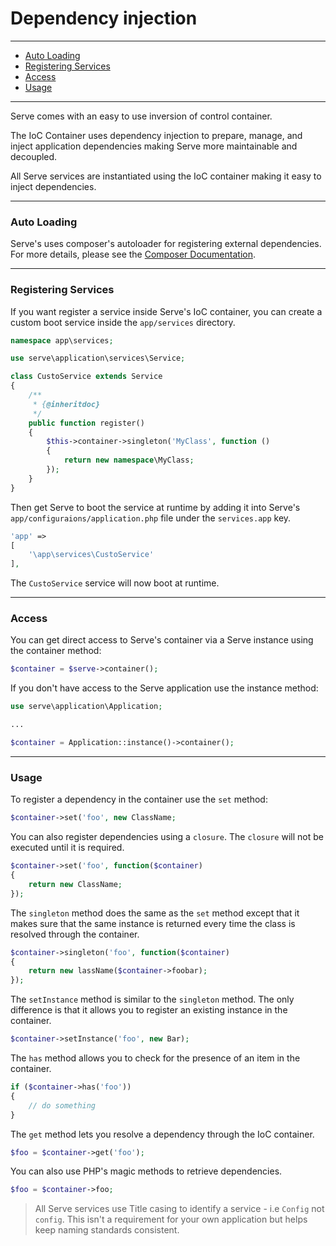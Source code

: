 # Dependency injection

--------------------------------------------------------

* [Auto Loading](#auto-loading)
* [Registering Services](#registering-services)
* [Access](#access)
* [Usage](#usage)

--------------------------------------------------------

Serve comes with an easy to use inversion of control container.

The IoC Container uses dependency injection to prepare, manage, and inject application dependencies making Serve more maintainable and decoupled.

All Serve services are instantiated using the IoC container making it easy to inject dependencies.

--------------------------------------------------------

### Auto Loading

Serve's uses composer's autoloader for registering external dependencies. For more details, please see the [Composer Documentation](https://getcomposer.org/doc/).

--------------------------------------------------------

### Registering Services

If you want register a service inside Serve's IoC container, you can create a custom boot service inside the `app/services` directory.

```php
namespace app\services;

use serve\application\services\Service;

class CustoService extends Service
{
    /**
     * {@inheritdoc}
     */
    public function register()
    {
        $this->container->singleton('MyClass', function ()
        {
            return new namespace\MyClass;
        });
    }
}
```

Then get Serve to boot the service at runtime by adding it into Serve's `app/configuraions/application.php` file under the `services.app` key.

```php
'app' =>
[
    '\app\services\CustoService'
],
```

The `CustoService` service will now boot at runtime.

--------------------------------------------------------

### Access

You can get direct access to Serve's container via a Serve instance using the container method:

```php
$container = $serve->container();
```

If you don't have access to the Serve application use the instance method:

```php
use serve\application\Application;

...

$container = Application::instance()->container();
```

--------------------------------------------------------

### Usage

To register a dependency in the container use the `set` method:
```php
$container->set('foo', new ClassName;
```

You can also register dependencies using a `closure`. The `closure` will not be executed until it is required.
```php
$container->set('foo', function($container)
{
    return new ClassName;
});
```

The `singleton` method does the same as the `set` method except that it makes sure that the same instance is returned every time the class is resolved through the container.
```php
$container->singleton('foo', function($container)
{
    return new lassName($container->foobar);
});
```

The `setInstance` method is similar to the `singleton` method. The only difference is that it allows you to register an existing instance in the container.
```php
$container->setInstance('foo', new Bar);
```

The `has` method allows you to check for the presence of an item in the container.
```php
if ($container->has('foo'))
{
    // do something
}
```

The `get` method lets you resolve a dependency through the IoC container.
```php
$foo = $container->get('foo');
```

You can also use PHP's magic methods to retrieve dependencies.

```php
$foo = $container->foo;
```

> All Serve services use Title casing to identify a service - i.e `Config` not `config`. This isn't a requirement for your own application but helps keep naming standards consistent.
